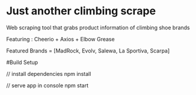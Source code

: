 # Just another climbing scrape 
Web scraping tool that grabs product information of climbing shoe brands

Featuring : Cheerio + Axios + Elbow Grease

Featured Brands = [MadRock, Evolv, Salewa, La Sportiva, Scarpa]

#Build Setup

// install dependencies
npm install

// serve app in console
npm start
